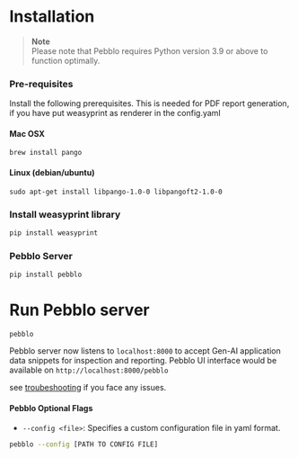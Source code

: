 # Installation

> **Note**  
> Please note that Pebblo requires Python version 3.9 or above to function optimally.

### Pre-requisites
Install the following prerequisites. This is needed for PDF report generation,
if you have put weasyprint as renderer in the config.yaml

#### Mac OSX

```
brew install pango
```

#### Linux (debian/ubuntu)

```
sudo apt-get install libpango-1.0-0 libpangoft2-1.0-0
```

### Install weasyprint library
```sh
pip install weasyprint
```

### Pebblo Server

```
pip install pebblo
```

# Run Pebblo server

```
pebblo
```

Pebblo server now listens to `localhost:8000` to accept Gen-AI application data snippets for inspection and reporting. 
Pebblo UI interface would be available on `http://localhost:8000/pebblo`

see [troubeshooting](troubleshooting.md) if you face any issues.

#### Pebblo Optional Flags

- `--config <file>`: Specifies a custom configuration file in yaml format.

```bash
pebblo --config [PATH TO CONFIG FILE]
```
